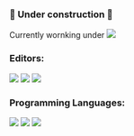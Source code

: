 ### 🚧 Under construction 🚧

Currently wornking under ![](https://img.shields.io/badge/Manjaro-informational?style=plastic&logo=manjaro&logoColor=white&color=4e5250)
### Editors:
![](https://img.shields.io/badge/VSCode-informational?style=for-the-badge&logo=visual-studio-code&logoColor=white&color=4e5250)
![](https://img.shields.io/badge/IntelliJ-informational?style=for-the-badge&logo=intellij-idea&logoColor=white&color=4e5250)
![](https://img.shields.io/badge/Sublime-informational?style=for-the-badge&logo=sublime-text&logoColor=white&color=4e5250)
### Programming Languages:
![](https://img.shields.io/badge/Java-informational?style=for-the-badge&logo=java&logoColor=white&color=4e5250)
![](https://img.shields.io/badge/JavaScript-informational?style=for-the-badge&logo=javascript&logoColor=white&color=4e5250)
![](https://img.shields.io/badge/Python-informational?style=for-the-badge&logo=python&logoColor=white&color=4e5250)

<!--
**mcamore/mcamore** is a ✨ _special_ ✨ repository because its `README.md` (this file) appears on your GitHub profile.

Here are some ideas to get you started:

- 🔭 I’m currently working on ...
- 🌱 I’m currently learning ...
- 👯 I’m looking to collaborate on ...
- 🤔 I’m looking for help with ...
- 💬 Ask me about ...
- 📫 How to reach me: ...
- 😄 Pronouns: ...
- ⚡ Fun fact: ...
-->
